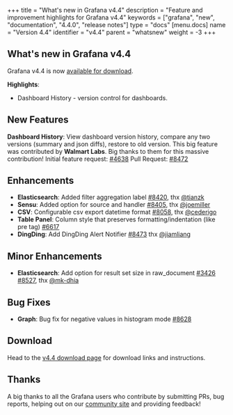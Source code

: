 +++
title = "What's new in Grafana v4.4"
description = "Feature and improvement highlights for Grafana v4.4"
keywords = ["grafana", "new", "documentation", "4.4.0", "release notes"]
type = "docs"
[menu.docs]
name = "Version 4.4"
identifier = "v4.4"
parent = "whatsnew"
weight = -3
+++

## What's new in Grafana v4.4

Grafana v4.4 is now [available for download](https://grafana.com/grafana/download/4.4.0).

**Highlights**:

- Dashboard History - version control for dashboards.

## New Features

**Dashboard History**: View dashboard version history, compare any two versions (summary and json diffs), restore to old version. This big feature
was contributed by **Walmart Labs**. Big thanks to them for this massive contribution!
Initial feature request: [#4638](https://github.com/Fenrislol/grafana/issues/4638)
Pull Request: [#8472](https://github.com/Fenrislol/grafana/pull/8472)

## Enhancements
- **Elasticsearch**: Added filter aggregation label [#8420](https://github.com/Fenrislol/grafana/pull/8420), thx [@tianzk](github.com/tianzk)
- **Sensu**: Added option for source and handler [#8405](https://github.com/Fenrislol/grafana/pull/8405), thx [@joemiller](github.com/joemiller)
- **CSV**: Configurable csv export datetime format [#8058](https://github.com/Fenrislol/grafana/issues/8058), thx [@cederigo](github.com/cederigo)
- **Table Panel**: Column style that preserves formatting/indentation (like pre tag) [#6617](https://github.com/Fenrislol/grafana/issues/6617)
- **DingDing**: Add DingDing Alert Notifier [#8473](https://github.com/Fenrislol/grafana/pull/8473) thx [@jiamliang](https://github.com/jiamliang)

## Minor Enhancements

- **Elasticsearch**: Add option for result set size in raw_document [#3426](https://github.com/Fenrislol/grafana/issues/3426) [#8527](https://github.com/Fenrislol/grafana/pull/8527), thx [@mk-dhia](github.com/mk-dhia)

## Bug Fixes

- **Graph**: Bug fix for negative values in histogram mode [#8628](https://github.com/Fenrislol/grafana/issues/8628)

## Download

Head to the [v4.4 download page](https://grafana.com/grafana/download) for download links and instructions.

## Thanks

A big thanks to all the Grafana users who contribute by submitting PRs, bug reports, helping out on our [community site](https://community.grafana.com/) and providing feedback!
